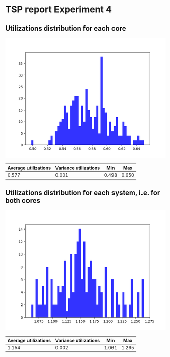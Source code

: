 # TSP report Experiment 4

## Utilizations distribution for each core

![ALT](./TSP_util_for_each_core.png)

| Average utilizations | Variance utilizations | Min | Max |
| ------ | ------ | ------ | ------ |
| 0.577 | 0.001 | 0.498 | 0.650 |

## Utilizations distribution for each system, i.e. for both cores

![ALT](./TSP_util_for_each_system.png)

| Average utilizations | Variance utilizations | Min | Max |
| ------ | ------ | ------ | ------ |
| 1.154 | 0.002 | 1.061 | 1.265 |

